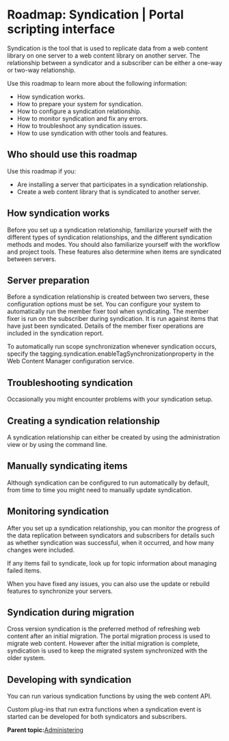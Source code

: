 # Roadmap: Syndication \| Portal scripting interface

Syndication is the tool that is used to replicate data from a web content library on one server to a web content library on another server. The relationship between a syndicator and a subscriber can be either a one-way or two-way relationship.

Use this roadmap to learn more about the following information:

-   How syndication works.
-   How to prepare your system for syndication.
-   How to configure a syndication relationship.
-   How to monitor syndication and fix any errors.
-   How to troubleshoot any syndication issues.
-   How to use syndication with other tools and features.

## Who should use this roadmap

Use this roadmap if you:

-   Are installing a server that participates in a syndication relationship.
-   Create a web content library that is syndicated to another server.

## How syndication works

Before you set up a syndication relationship, familiarize yourself with the different types of syndication relationships, and the different syndication methods and modes. You should also familiarize yourself with the workflow and project tools. These features also determine when items are syndicated between servers.

## Server preparation

Before a syndication relationship is created between two servers, these configuration options must be set. You can configure your system to automatically run the member fixer tool when syndicating. The member fixer is run on the subscriber during syndication. It is run against items that have just been syndicated. Details of the member fixer operations are included in the syndication report.

To automatically run scope synchronization whenever syndication occurs, specify the tagging.syndication.enableTagSynchronizationproperty in the Web Content Manager configuration service.

## Troubleshooting syndication

Occasionally you might encounter problems with your syndication setup.

## Creating a syndication relationship

A syndication relationship can either be created by using the administration view or by using the command line.

## Manually syndicating items

Although syndication can be configured to run automatically by default, from time to time you might need to manually update syndication.

## Monitoring syndication

After you set up a syndication relationship, you can monitor the progress of the data replication between syndicators and subscribers for details such as whether syndication was successful, when it occurred, and how many changes were included.

If any items fail to syndicate, look up for topic information about managing failed items.

When you have fixed any issues, you can also use the update or rebuild features to synchronize your servers.

## Syndication during migration

Cross version syndication is the preferred method of refreshing web content after an initial migration. The portal migration process is used to migrate web content. However after the initial migration is complete, syndication is used to keep the migrated system synchronized with the older system.

## Developing with syndication

You can run various syndication functions by using the web content API.

Custom plug-ins that run extra functions when a syndication event is started can be developed for both syndicators and subscribers.

**Parent topic:**[Administering](../admin-system/administering_parent.md)

